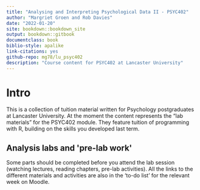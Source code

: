 ```yaml
---
title: "Analysing and Interpreting Psychological Data II - PSYC402"
author: "Margriet Groen and Rob Davies"
date: "2022-01-20"
site: bookdown::bookdown_site
output: bookdown::gitbook
documentclass: book
biblio-style: apalike
link-citations: yes
github-repo: mg78/lu_psyc402
description: "Course content for PSYC402 at Lancaster University"
---
```

# Intro

This is a collection of tuition material written for Psychology postgraduates at Lancaster University. At the moment the content represents the “lab materials” for the PSYC402 module. They feature tuition of programming with R, building on the skills you developed last term.

## Analysis labs and 'pre-lab work'
Some parts should be completed before you attend the lab session (watching lectures, reading chapters, pre-lab activities). All the links to the different materials and activities are also in the ‘to-do list’ for the relevant week on Moodle.

